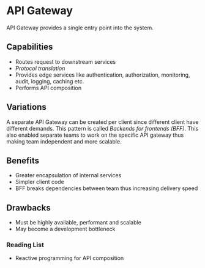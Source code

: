 # API Gateway

API Gateway provides a single entry point into the system. 

## Capabilities

- Routes request to downstream services
- _Protocol translation_
- Provides edge services like authentication, authorization, monitoring, audit, logging, caching etc.
- Performs API composition

## Variations

A separate API Gateway can be created per client since different client have different demands. This pattern is called _Backends for frontends (BFF)_.
This also enabled separate teams to work on the specific API gateway thus making team independent and more scalable.

## Benefits

- Greater encapsulation of internal services
- Simpler client code
- BFF breaks dependencies between team thus increasing delivery speed

## Drawbacks

- Must be highly available, performant and scalable
- May become a development bottleneck

### Reading List

- Reactive programming for API composition
